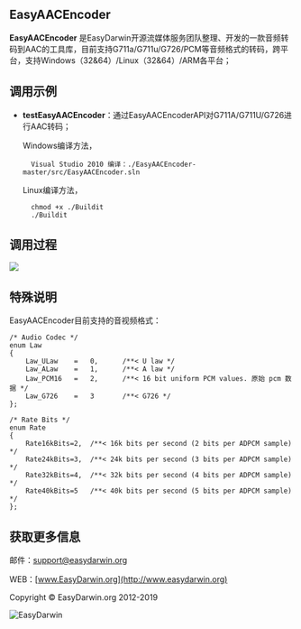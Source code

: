 ## EasyAACEncoder ##

**EasyAACEncoder** 是EasyDarwin开源流媒体服务团队整理、开发的一款音频转码到AAC的工具库，目前支持G711a/G711u/G726/PCM等音频格式的转码，跨平台，支持Windows（32&64）/Linux（32&64）/ARM各平台；

## 调用示例 ##

- **testEasyAACEncoder**：通过EasyAACEncoderAPI对G711A/G711U/G726进行AAC转码；

	Windows编译方法，

    	Visual Studio 2010 编译：./EasyAACEncoder-master/src/EasyAACEncoder.sln

	Linux编译方法，
		
		chmod +x ./Buildit
		./Buildit


## 调用过程 ##
![](http://www.easydarwin.org/skin/easydarwin/images/easyaacencoder20180822.png)


## 特殊说明 ##
EasyAACEncoder目前支持的音视频格式：

	/* Audio Codec */
	enum Law
	{
		Law_ULaw	=	0, 		/**< U law */
		Law_ALaw	=	1, 		/**< A law */
		Law_PCM16	=	2, 		/**< 16 bit uniform PCM values. 原始 pcm 数据 */  
		Law_G726	=	3		/**< G726 */
	};
	
	/* Rate Bits */
	enum Rate
	{
		Rate16kBits=2,	/**< 16k bits per second (2 bits per ADPCM sample) */
		Rate24kBits=3,	/**< 24k bits per second (3 bits per ADPCM sample) */
		Rate32kBits=4,	/**< 32k bits per second (4 bits per ADPCM sample) */
		Rate40kBits=5	/**< 40k bits per second (5 bits per ADPCM sample) */
	};


## 获取更多信息 ##

邮件：[support@easydarwin.org](mailto:support@easydarwin.org) 

WEB：[www.EasyDarwin.org](http://www.easydarwin.org)

Copyright &copy; EasyDarwin.org 2012-2019

![EasyDarwin](http://www.easydarwin.org/skin/easydarwin/images/wx_qrcode.jpg)
